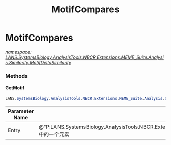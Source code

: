 ﻿---
title: MotifCompares
---

# MotifCompares
_namespace: [LANS.SystemsBiology.AnalysisTools.NBCR.Extensions.MEME_Suite.Analysis.Similarity.MotifDeltaSimilarity](N-LANS.SystemsBiology.AnalysisTools.NBCR.Extensions.MEME_Suite.Analysis.Similarity.MotifDeltaSimilarity.html)_



### Methods

#### GetMotif
```csharp
LANS.SystemsBiology.AnalysisTools.NBCR.Extensions.MEME_Suite.Analysis.Similarity.MotifDeltaSimilarity.MotifCompares.GetMotif(Microsoft.VisualBasic.ComponentModel.TripleKeyValuesPair,LANS.SystemsBiology.AnalysisTools.NBCR.Extensions.MEME_Suite.DocumentFormat.MEME.LDM.Motif@,LANS.SystemsBiology.AnalysisTools.NBCR.Extensions.MEME_Suite.DocumentFormat.MEME.LDM.Motif@)
```


|Parameter Name|Remarks|
|--------------|-------|
|Entry|@"P:LANS.SystemsBiology.AnalysisTools.NBCR.Extensions.MEME_Suite.Analysis.Similarity.MotifDeltaSimilarity.MotifCompares.Delta"之中的一个元素|





